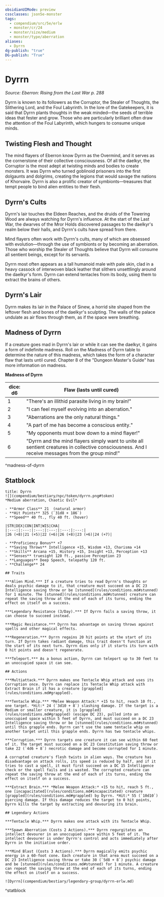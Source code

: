 ```yaml
---
obsidianUIMode: preview
cssclasses: json5e-monster
tags:
  - compendium/src/5e/erlw
  - monster/cr/24
  - monster/size/medium
  - monster/type/aberration
aliases:
  - Dyrrn
dg-publish: "true"
DG-publish: "True"
---
```

# Dyrrn
*Source: Eberron: Rising from the Last War p. 288*  

Dyrrn is known to its followers as the Corruptor, the Stealer of Thoughts, the Slithering Lord, and the Foul Labyrinth. In the lore of the Gatekeepers, it is said that Dyrrn plants thoughts in the weak minded—the seeds of terrible ideas that fester and grow. Those who are particularly brilliant often draw the attention of the Foul Labyrinth, which hungers to consume unique minds.

## Twisting Flesh and Thought

The mind flayers of Eberron know Dyrrn as the Overmind, and it serves as the cornerstone of their collective consciousness. Of all the daelkyr, the Corruptor is the most adept at twisting minds and bodies to create monsters. It was Dyrrn who turned goblinoid prisoners into the first dolgaunts and dolgrims, creating the legions that would savage the nations of Khorvaire. Dyrrn is also a prolific creator of symbionts—treasures that tempt people to bind alien entities to their flesh.

## Dyrrn's Cults

Dyrrn's lair touches the Eldeen Reaches, and the druids of the Towering Wood are always watching for Dyrrn's influence. At the start of the Last War, the dwarves of the Mror Holds discovered passages to the daelkyr's realm below their halls, and Dyrrn's cults have spread from there.

Mind flayers often work with Dyrrn's cults, many of which are obsessed with evolution—through the use of symbionts or by becoming an aberration. Those who worship the Stealer of Thoughts believe that Dyrrn will consume all sentient beings, except for its servants.

Dyrrn most often appears as a tall humanoid male with pale skin, clad in a heavy cassock of interwoven black leather that slithers unsettlingly around the daelkyr's form. Dyrrn can extend tentacles from its body, using them to extract the brains of others.

## Dyrrn's Lair

Dyrrn makes its lair in the Palace of Sinew, a horrid site shaped from the leftover flesh and bones of the daelkyr's sculpting. The walls of the palace undulate as air flows through them, as if the space were breathing.

## Madness of Dyrrn

If a creature goes mad in Dyrrn's lair or while it can see the daelkyr, it gains a form of indefinite madness. Roll on the Madness of Dyrrn table to determine the nature of this madness, which takes the form of a character flaw that lasts until cured. Chapter 8 of the "Dungeon Master's Guide" has more information on madness.

**Madness of Dyrrn**

| dice: d6 | Flaw (lasts until cured) |
|----------|--------------------------|
| 1 | "There's an illithid parasite living in my brain!" |
| 2 | "I can feel myself evolving into an aberration." |
| 3 | "Aberrations are the only natural things." |
| 4 | "A part of me has become a conscious entity." |
| 5 | "My opponents must bow down to a mind flayer!" |
| 6 | "Dyrrn and the mind flayers simply want to unite all sentient creatures in collective consciousness. And I receive messages from the group mind!" |
^madness-of-dyrrn

## Statblock

```ad-statblock
title: Dyrrn
![](compendium/bestiary/npc/token/dyrrn.png#token)
*Medium aberration, Chaotic Evil*

- **Armor Class** 21  (natural armor)
- **Hit Points** 325 (`31d8 + 186`)
- **Speed** 40 ft., fly 40 ft. (hover)

|STR|DEX|CON|INT|WIS|CHA|
|:---:|:---:|:---:|:---:|:---:|:---:|
|26 (+8)|21 (+5)|22 (+6)|26 (+8)|23 (+6)|24 (+7)|

- **Proficiency Bonus** +7
- **Saving Throws** Intelligence +15, Wisdom +13, Charisma +14
- **Skills** Arcana +15, History +15, Insight +13, Perception +13
- **Senses** truesight 120 ft., passive Perception 23
- **Languages** Deep Speech, telepathy 120 ft.
- **Challenge** 24

## Traits

***Alien Mind.*** If a creature tries to read Dyrrn's thoughts or deals psychic damage to it, that creature must succeed on a DC 23 Intelligence saving throw or be [stunned](rules/conditions.md#stunned) for 1 minute. The [stunned](rules/conditions.md#stunned) creature can repeat the saving throw at the end of each of its turns, ending the effect on itself on a success.

***Legendary Resistance (3/Day).*** If Dyrrn fails a saving throw, it can choose to succeed instead.

***Magic Resistance.*** Dyrrn has advantage on saving throws against spells and other magical effects.

***Regeneration.*** Dyrrn regains 20 hit points at the start of its turn. If Dyrrn takes radiant damage, this trait doesn't function at the start of its next turn. Dyrrn dies only if it starts its turn with 0 hit points and doesn't regenerate.

***Teleport.*** As a bonus action, Dyrrn can teleport up to 30 feet to an unoccupied space it can see.

## Actions

***Multiattack.*** Dyrrn makes one Tentacle Whip attack and uses its Corruption once. Dyrrn can replace its Tentacle Whip attack with Extract Brain if it has a creature [grappled](rules/conditions.md#grappled).

***Tentacle Whip.*** *Melee Weapon Attack:* +15 to hit, reach 10 ft., one target. *Hit:* 24 (`3d10 + 8`) slashing damage. If the target is a Medium or smaller creature, it is [grappled](rules/conditions.md#grappled) (escape DC 23), pulled into an unoccupied space within 5 feet of Dyrrn, and must succeed on a DC 23 Intelligence saving throw or be [stunned](rules/conditions.md#stunned) until this grapple ends. Dyrrn can't use the same tentacle whip on another target until this grapple ends. Dyrrn has two tentacle whips.

***Corruption.*** Dyrrn targets one creature it can see within 60 feet of it. The target must succeed on a DC 23 Constitution saving throw or take 22 (`4d6 + 8`) necrotic damage and become corrupted for 1 minute.

A corrupted creature's flesh twists in alien ways. The creature has disadvantage on attack rolls, its speed is reduced by half, and if it tries to cast a spell, it must first succeed on a DC 15 Intelligence check or the spell fails and is wasted. The corrupted creature can repeat the saving throw at the end of each of its turns, ending the effect on itself on a success.

***Extract Brain.*** *Melee Weapon Attack:* +15 to hit, reach 5 ft., one [incapacitated](rules/conditions.md#incapacitated) creature [grappled](rules/conditions.md#grappled) by Dyrrn. *Hit:* 55 (`10d10`) piercing damage. If this damage reduces the target to 0 hit points, Dyrrn kills the target by extracting and devouring its brain.

## Legendary Actions

***Tentacle Whip.*** Dyrrn makes one attack with its Tentacle Whip.

***Spawn Aberration (Costs 2 Actions).*** Dyrrn regurgitates an intellect devourer in an unoccupied space within 5 feet of it. The intellect devourer is under Dyrrn's control and acts immediately after Dyrrn in the initiative order.

***Mind Blast (Costs 3 Actions).*** Dyrrn magically emits psychic energy in a 60-foot cone. Each creature in that area must succeed on a DC 23 Intelligence saving throw or take 30 (`5d8 + 8`) psychic damage and be [stunned](rules/conditions.md#stunned) for 1 minute. A creature can repeat the saving throw at the end of each of its turns, ending the effect on itself on a success.

![Dyrrn](compendium/bestiary/legendary-group/dyrrn-erlw.md)
```
^statblock
